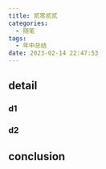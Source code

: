 ```yaml
---
title: 贰零贰贰
categories:
  - 随笔
tags:
  - 年中总结
date: 2023-02-14 22:47:53
---
```


## 


## detail
 
### d1

### d2


## conclusion
